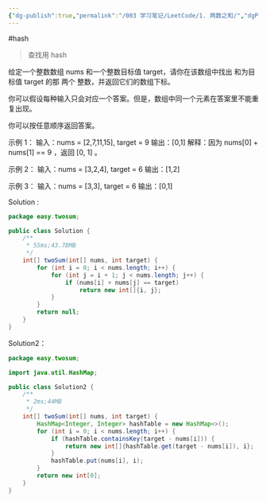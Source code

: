 ```yaml
---
{"dg-publish":true,"permalink":"/003 学习笔记/LeetCode/1. 两数之和/","dgPassFrontmatter":true,"created":"2024-03-06T11:30:48.540+08:00","updated":"2024-06-01T10:48:26.130+08:00"}
---
```


#hash

>查找用 hash

给定一个整数数组 nums 和一个整数目标值 target，请你在该数组中找出 和为目标值 target  的那 两个 整数，并返回它们的数组下标。

你可以假设每种输入只会对应一个答案。但是，数组中同一个元素在答案里不能重复出现。

你可以按任意顺序返回答案。

示例 1：
输入：nums = [2,7,11,15], target = 9
输出：[0,1]
解释：因为 nums[0] + nums[1] == 9 ，返回 [0, 1] 。

示例 2：
输入：nums = [3,2,4], target = 6
输出：[1,2]

示例 3：
输入：nums = [3,3], target = 6
输出：[0,1]

Solution :
```java
package easy.twosum;

public class Solution {
    /**
     * 55ms;43.78MB
     */
    int[] twoSum(int[] nums, int target) {
        for (int i = 0; i < nums.length; i++) {
            for (int j = i + 1; j < nums.length; j++) {
                if (nums[i] + nums[j] == target)
                    return new int[]{i, j};
            }
        }
        return null;
    }
}
```

Solution2：
```java
package easy.twosum;

import java.util.HashMap;

public class Solution2 {
    /**
     * 2ms;44MB
     */
    int[] twoSum(int[] nums, int target) {
        HashMap<Integer, Integer> hashTable = new HashMap<>();
        for (int i = 0; i < nums.length; i++) {
            if (hashTable.containsKey(target - nums[i])) {
                return new int[]{hashTable.get(target - nums[i]), i};
            }
            hashTable.put(nums[i], i);
        }
        return new int[0];
    }
}
```